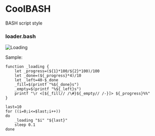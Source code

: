 # CoolBASH
BASH script style

### loader.bash
![Loading](https://raw.githubusercontent.com/panophan/BASHBOOK/master/loading-inline/loader-bash.gif)

Sample:
```
function _loading {
    let _progress=(${1}*100/${2}*100)/100
    let _done=(${_progress}*4)/10
    let _left=40-$_done
    _fill=$(printf "%${_done}s")
    _empty=$(printf "%${_left}s")
	printf "\r <[${_fill// /\#}${_empty// /-}]> ${_progress}%%"
}

last=10
for ((i=0;i<=$last;i++))
do
	_loading "$i" "${last}"
	sleep 0.1 
done
```
